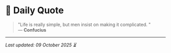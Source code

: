 # 📜 Daily Quote

> "Life is really simple, but men insist on making it complicated. "  
> — **Confucius**

---

_Last updated: 09 October 2025 ⏳_
